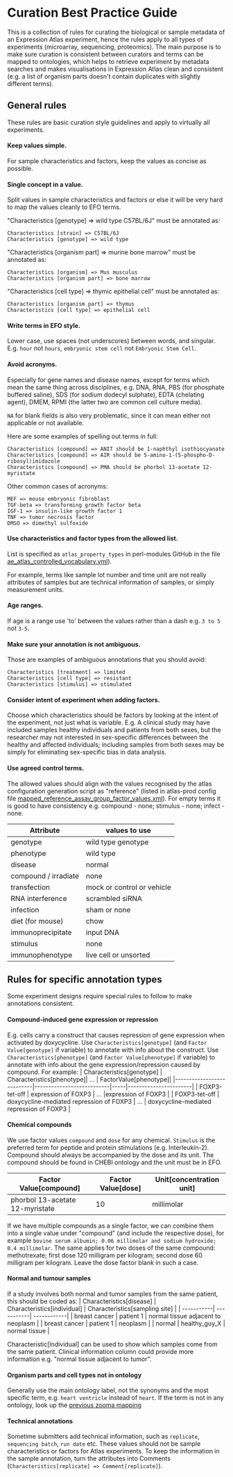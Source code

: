 # Curation Best Practice Guide

This is a collection of rules for curating the biological or sample metadata of an Expression Atlas experiment, 
hence the rules apply to all types of experiments (microarray, sequencing, proteomics). 
The main purpose is to make sure curation is consistent between curators and terms can be mapped to ontologies, 
which helps to retrieve experiment by metadata searches and makes visualisations in Expression Atlas clean and consistent 
(e.g. a list of organism parts doesn't contain duplicates with slightly different terms). 

## General rules

These rules are basic curation style guidelines and apply to virtually all experiments. 

#### **Keep values simple.** 
 For sample characteristics and factors, keep the values as concise as possible. 

#### **Single concept in a value.** 
Split values in sample characteristics and factors or else it will be very hard to map the values cleanly to EFO terms.

"Characteristics [genotype] => wild type C57BL/6J" must be annotated as:

    Characteristics [strain] => C57BL/6J
    Characteristics [genotype] => wild type
"Characteristics [organism part] => murine bone marrow" must be annotated as:

    Characteristics [organism] => Mus musculus
    Characteristics [organism part] => bone marrow

"Characteristics [cell type] => thymic epithelial cell" must be annotated as:

    Characteristics [organism part] => thymus
    Characteristics [cell type] => epithelial cell

#### Write terms in EFO style.
Lower case, use spaces (not underscores) between words, and singular. 
E.g. `hour` not `hours`, `embryonic stem cell` not `Embryonic Stem Cell`.

#### Avoid acronyms.
Especially for gene names and disease names, except for terms which mean the same thing across disciplines, 
e.g. DNA, RNA, PBS (for phosphate buffered saline), SDS (for sodium dodecyl sulphate), EDTA (chelating agent), 
DMEM, RPMI (the latter two are common cell culture media). 

`NA` for blank fields is also very problematic, since it can mean either not applicable or not available.

Here are some examples of spelling out terms in full: 

    Characteristics [compound] => ANIT should be 1-naphthyl isothiocyanate
    Characteristics [compound] => AIR should be 5-amino-1-(5-phospho-D-ribosyl)imidazole
    Characteristics [compound] => PMA should be phorbol 13-acetate 12-myristate

Other common cases of acronyms:

    MEF => mouse embryonic fibroblast 
    TGF-beta => transforming growth factor beta
    IGF-1 => insulin-like growth factor 1
    TNF => tumor necrosis factor
    DMSO => dimethyl sulfoxide


#### Use characteristics and factor types from the allowed list.
List is specified as `atlas_property_types` in perl-modules GitHub in the file 
[ae_atlas_controlled_vocabulary.yml](https://github.com/ebi-gene-expression-group/perl-atlas-modules/blob/7c8c05a577b68f6433ec5b19f6fe896d94a5e478/supporting_files/ae_atlas_controlled_vocabulary.yml)). 

For example, terms like sample lot number and time unit are not really attributes of samples but are technical information of samples, or simply measurement units.

#### Age ranges.
If age is a range use 'to' between the values rather than a dash e.g. `3 to 5` not `3-5`.

#### Make sure your annotation is not ambiguous. 
Those are examples of ambiguous annotations that you should avoid:

    Characteristics [treatment] => limited
    Characteristics [cell type] => resistant
    Characteristics [stimulus] => stimulated

#### Consider intent of experiment when adding factors. 
Choose which characteristics should be factors by looking at the intent of the experiment, not just what is variable. E.g. A clinical study may have included samples healthy individuals and patients from both sexes, but the researcher may not interested in sex-specific differences between the healthy and affected individuals; including samples from both sexes may be simply for eliminating sex-specific bias in data analysis.

#### Use agreed control terms. 
The allowed values should align with the values recognised by the atlas configuration generation script 
as "reference" (listed in atlas-prod config file [mapped_reference_assay_group_factor_values.xml](https://github.com/ebi-gene-expression-group/atlas-prod/blob/develop/analysis/differential/mapped_reference_assay_group_factor_values.xml)).
For empty terms it is good to have consistency e.g. compound - none; stimulus - none; infect - none.

| Attribute | values to use |
|-----------|---------------|
| genotype | wild type genotype |
| phenotype | wild type |
| disease | normal |
| compound / irradiate | none |
| transfection | mock or control or vehicle |
| RNA interference | scrambled siRNA |
| infection | sham or none |
| diet (for mouse) | chow |
| immunoprecipitate | input DNA |
| stimulus | none |
| immunophenotype | live cell or unsorted |




## Rules for specific annotation types

Some experiment designs require special rules to follow to make annotations consistent. 

#### Compound-induced gene expression or repression
E.g. cells carry a construct that causes repression of gene expression when activated by doxycycline. 
Use `Characteristics[genotype]` (and `Factor Value[genotype]` if variable) to annotate with info about the construct. 
Use `Characteristics[phenotype]` (and `Factor Value[phenotype]` if variable) to annotate with info about the
gene expression/repression caused by compound. For example:
| Characteristics[genotype] |	Characteristics[phenotype]|	...	| FactorValue[phenotype]|
|---------------------------|---------------------------|-----|-----------------------|
| FOXP3-tet-off	| expression of FOXP3 |	...	|expression of FOXP3 |
| FOXP3-tet-off	| doxycycline-mediated repression of FOXP3 | ... | doxycycline-mediated repression of FOXP3 |


#### Chemical compounds
We use factor values `compound` and `dose` for any chemical. `Stimulus` is the preferred term for peptide and protein 
stimulations (e.g. Interleukin-2). Compound should always be accompanied by the dose and its unit. 
The compound should be found in CHEBI ontology and the unit must be in EFO.

| Factor Value[compound] | Factor Value[dose] | Unit[concentration unit] |
|------------------------|--------------------|--------------------------|
| phorbol 13-acetate 12-myristate | 10 | millimolar |
	

If we have multiple compounds as a single factor, we can combine them into a single value under "compound" (and include the respective dose), for example `bovine serum albumin; 0.06 millimolar and sodium hydroxide; 0.4 millimolar`. The same applies for two doses of the same compound:  methotrexate; first dose 120 milligram per kilogram; second dose 60 milligram per kilogram. Leave the dose factor blank in such a case. 


#### Normal and tumour samples

If a study involves both normal and tumor samples from the same patient, this should be coded as:
| Characteristics[disease] | Characteristics[individual] | Characteristics[sampling site] |
| -----------| -----------| ------------|
| breast cancer	| patient 1 | normal tissue adjacent to neoplasm |
| breast cancer	| patient 1 | neoplasm |
| normal | healthy_guy_X | normal tissue |

Characteristic[Individual] can be used to show which samples come from the same patient. Clinical information column could provide more information e.g. "normal tissue adjacent to tumor".


#### Organism parts and cell types not in ontology

Generally use the main ontology label, not the synonyms and the most specific term, e.g. `heart ventricle` instead of `heart`.
If the term is not in any ontology, look up the [previous zooma mapping](https://github.com/ebi-gene-expression-group/curated-metadata)


#### Technical annotations

Sometime submitters add technical information, such as `replicate`, `sequencing batch`, `run date` etc. 
These values should not be sample characteristics or factors for Atlas experiments. 
To keep the information in the sample annotation, turn the attributes into Comments 
(`Characteristics[replicate] => Comment[replicate]`).



